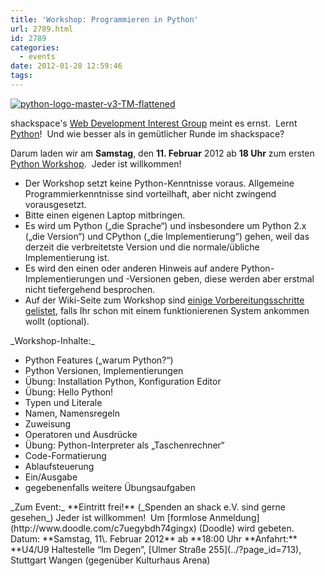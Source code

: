 ```yaml
---
title: 'Workshop: Programmieren in Python'
url: 2789.html
id: 2789
categories:
  - events
date: 2012-01-28 12:59:46
tags:
---
```


[![](https://blog.shackspace.de/wp-content/uploads/2012/01/python-logo-master-v3-TM-flattened-300x101.png "python-logo-master-v3-TM-flattened")](https://blog.shackspace.de/wp-content/uploads/2012/01/python-logo-master-v3-TM-flattened.png)

shackspace's [Web Development Interest Group](https://blog.shackspace.de/?p=2547) meint es ernst.  Lernt [Python](http://python.org/)!  Und wie besser als in gemütlicher Runde im shackspace?

Darum laden wir am **Samstag**, den **11\. Februar** 2012 ab **18 Uhr** zum ersten [Python Workshop](https://blog.shackspace.de/wiki/doku.php?id=project:python).  Jeder ist willkommen!
<div>

*   Der Workshop setzt keine Python-Kenntnisse voraus. Allgemeine Programmierkenntnisse sind vorteilhaft, aber nicht zwingend vorausgesetzt.
*   Bitte einen eigenen Laptop mitbringen.
*   Es wird um Python („die Sprache“) und insbesondere um Python 2.x („die Version“) und CPython („die Implementierung“) gehen, weil das derzeit die verbreitetste Version und die normale/übliche Implementierung ist.
*   Es wird den einen oder anderen Hinweis auf andere Python-Implementierungen  und -Versionen geben, diese werden aber erstmal nicht tiefergehend  besprochen.
*   Auf der Wiki-Seite zum Workshop sind [einige Vorbereitungsschritte gelistet](https://blog.shackspace.de/wiki/doku.php?id=project:python), falls Ihr schon mit einem funktionierenen System ankommen wollt (optional).
<!--more-->_Workshop-Inhalte:_
<div>

*   <div>Python Features („warum Python?“)</div>
*   <div>Python Versionen, Implementierungen</div>
*   <div>Übung: Installation Python, Konfiguration Editor</div>
*   <div>Übung: Hello Python!</div>
*   <div>Typen und Literale</div>
*   <div>Namen, Namensregeln</div>
*   <div>Zuweisung</div>
*   <div>Operatoren und Ausdrücke</div>
*   <div>Übung: Python-Interpreter als „Taschenrechner“</div>
*   <div>Code-Formatierung</div>
*   <div>Ablaufsteuerung</div>
*   <div>Ein/Ausgabe</div>
*   gegebenenfalls weitere Übungsaufgaben
</div>
</div>
_Zum Event:_
**Eintritt frei!** (_Spenden an shack e.V. sind gerne gesehen_) Jeder ist willkommen!  Um [formlose Anmeldung](http://www.doodle.com/c7uegybdh74gingx) (Doodle) wird gebeten.
Datum: **Samstag, 11\. Februar 2012** ab **18:00 Uhr
**Anfahrt:** **U4/U9 Haltestelle “Im Degen”, [Ulmer Straße 255](../?page_id=713), Stuttgart Wangen (gegenüber Kulturhaus Arena)
